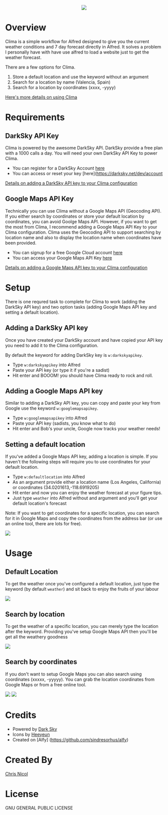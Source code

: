 <p align="center">
<img style='text-align:center;' src='icons/clima-app-black.png' />
</p>

# Overview

Clima is a simple workflow for Alfred designed to give you the current weather conditions and 7 day forecast directly in Alfred. It solves a problem I personally have with have use alfred to load a website just to get the weather forecast.

There are a few options for Clima.

1. Store a default location and use the keyword without an argument
2. Search for a location by name (Valencia, Spain)
3. Search for a location by coordinates (xxxx, -yyyy)

[Here's more details on using Clima](#usage)

# Requirements

## DarkSky API Key

Clima is powered by the awesome DarkSky API. DarkSky provide a free plan with a 1000 calls a day. You will need your own DarkSky API Key to power Clima. 

* You can register for a DarkSky Account [here](https://darksky.net/dev/register)
* You can access or reset your key [here](https://darksky.net/dev/account

[Details on adding a DarkSky API key to your Clima configuration](#setup)

## Google Maps API Key

Technically you can use Clima without a Google Maps API (Geocoding API). If you either search by coordinates or store your default location by coordinates, you can avoid Goolge Maps API. However, if you want to get the most from Clima, I recommend adding a Google Maps API Key to your Clima configuration. Clima uses the Geocoding API to support searching by location name and also to display the location name when coordinates have been provided.

* You can signup for a free Google Cloud account [here](https://cloud.google.com/)
* You can access your Google Maps API Key [here](https://console.cloud.google.com/google/maps-apis/apis/geocoding-backend.googleapis.com/credentials?project=clima-1537246930306&duration=PT1H)

[Details on adding a Google Maps API key to your Clima configuration](#setup)

# Setup

There is one requred task to complete for Clima to work (adding the DarkSky API key) and two option tasks (adding Google Maps API key and setting a default location).

## Adding a DarkSky API key

Once you have created your DarkSky account and have copied your API key you need to add it to the Clima configuration. 

By default the keyword for adding DarkSky key is `w:darkskyapikey`. 

* Type `w:darkskyapikey` into Alfred 
* Paste your API key (or type it if you're a sadist)
* Hit enter and BOOOM! you should have Clima ready to rock and roll.

## Adding a Google Maps API key

Similar to adding a DarkSky API key, you can copy and paste your key from Google use the keyword `w:googlemapsapikey`.

* Type `w:googlemapsapikey` into Alfred
* Paste your API key (sadists, you know what to do)
* Hit enter and Bob's your uncle, Google now tracks your weather needs!

## Setting a default location

If you've added a Google Maps API key, adding a location is simple. If you haven't the following steps will require you to use coordinates for your default location. 

* Type `w:defaultlocation` into Alfred
* As an argument provide either a location name (Los Angeles, California) or coordinates (34.0201613,-118.6919205)
* Hit enter and now you can enjoy the weather forecast at your figure tips. 
* Just type `weather` into Alfred without and argument and you'll get your default location's forecast

Note: If you want to get coordinates for a specific location, you can search for it in Google Maps and copy the coordinates from the address bar (or use an online tool, there are lots for free).

<img src="images/finding-coordinates.png" />

# Usage

## Default Location 

To get the weather once you've configured a default location, just type the keyword (by default `weather`) and sit back to enjoy the fruits of your labour

<img src="images/usage-default-location.gif" />

## Search by location

To get the weather of a specific location, you can merely type the location after the keyword. Providing you've setup Google Maps API then you'll be get all the weathery goodness

<img src="images/usage-search-location.gif"/>

## Search by coordinates

If you don't want to setup Google Maps you can also search using coordinates (xxxxx, -yyyyy). You can grab the location coordinates from Google Maps or from a free online tool.

<img src="images/finding-coordinates.png" />

<img src="images/usage-search-coordinates.gif" /> 


# Credits

* Powered by [Dark Sky](https://darksky.net)
* Icons by [Heeyeun](https://www.behance.net/heeyeun)
* Created on [Alfy] (https://github.com/sindresorhus/alfy)

# Created By

[Chris Nicol](chrisnicol.me)

# License

GNU GENERAL PUBLIC LICENSE
